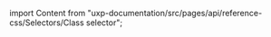 
import Content from "uxp-documentation/src/pages/api/reference-css/Selectors/Class selector";

<Content query="product=photoshop"/>
